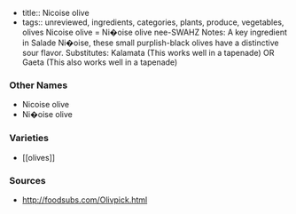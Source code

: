 - title:: Nicoise olive
- tags:: unreviewed, ingredients, categories, plants, produce, vegetables, olives
Nicoise olive = Ni�oise olive nee-SWAHZ Notes: A key ingredient in Salade Ni�oise, these small purplish-black olives have a distinctive sour flavor. Substitutes: Kalamata (This works well in a tapenade) OR Gaeta (This also works well in a tapenade)

### Other Names

* Nicoise olive
* Ni�oise olive

### Varieties

* [[olives]]

### Sources
* http://foodsubs.com/Olivpick.html
